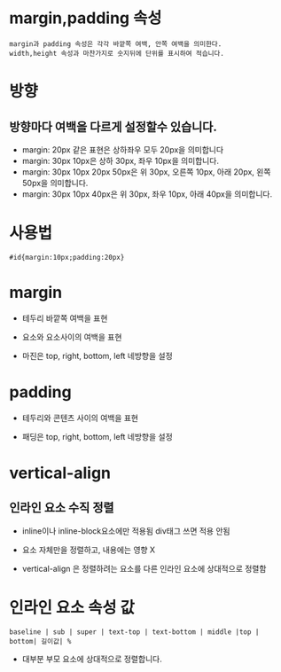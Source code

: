 # margin,padding 속성

    margin과 padding 속성은 각각 바깥쪽 여백, 안쪽 여백을 의미한다.
    width,height 속성과 마찬가지로 숫지뒤에 단위를 표시하여 적습니다.

# 방향

## 방향마다 여백을 다르게 설정할수 있습니다.

- margin: 20px 같은 표현은 상하좌우 모두 20px을 의미합니다
- margin: 30px 10px은 상하 30px, 좌우 10px을 의미합니다.
- margin: 30px 10px 20px 50px은 위 30px, 오른쪽 10px, 아래 20px, 왼쪽 50px을 의미합니다.
- margin: 30px 10px 40px은 위 30px, 좌우 10px, 아래 40px을 의미합니다.

# 사용법

    #id{margin:10px;padding:20px}

# margin

- 테두리 바깥쪽 여백을 표현

- 요소와 요소사이의 여백을 표현

- 마진은 top, right, bottom, left 네방향을 설정

# padding

- 테두리와 콘텐츠 사이의 여백을 표현

- 패딩은 top, right, bottom, left 네방향을 설정

# vertical-align

## 인라인 요소 수직 정렬

- inline이나 inline-block요소에만 적용됨
  div태그 쓰면 적용 안됨
- 요소 자체만을 정렬하고, 내용에는 영향 X

- vertical-align 은 정렬하려는 요소를 다른 인라인 요소에 상대적으로
  정렬함

# 인라인 요소 속성 값

    baseline | sub | super | text-top | text-bottom | middle |top | bottom| 길이값| %

- 대부분 부모 요소에 상대적으로 정렬합니다.
